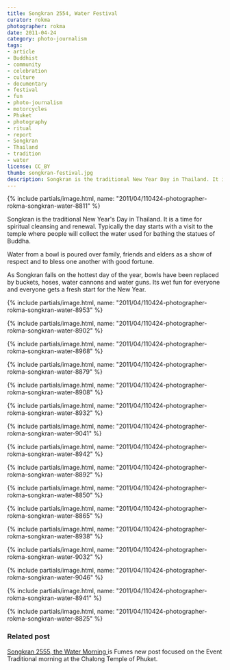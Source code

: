 ```yaml
---
title: Songkran 2554, Water Festival
curator: rokma
photographer: rokma
date: 2011-04-24
category: photo-journalism
tags:
- article
- Buddhist
- community
- celebration
- culture
- documentary
- festival
- fun
- photo-journalism
- motorcycles
- Phuket
- photography
- ritual
- report
- Songkran
- Thailand
- tradition
- water
license: CC_BY
thumb: songkran-festival.jpg
description: Songkran is the traditional New Year Day in Thailand. It is a time for spiritual cleansing and renewal. Typically the day starts with a visit to the temple where people will collect the water used for bathing the statues of Buddha.
---
```


{% include partials/image.html, name: "2011/04/110424-photographer-rokma-songkran-water-8811" %}


Songkran is the traditional New Year's Day in Thailand. It is a time for spiritual cleansing and renewal. Typically the day starts with a visit to the temple where people will collect the water used for bathing the statues of Buddha.

Water from a bowl is poured over family, friends and elders as a show of respect and to bless one another with good fortune.

As Songkran falls on the hottest day of the year, bowls have been replaced by buckets, hoses, water cannons and water guns. Its wet fun for everyone and everyone gets a fresh start for the New Year.

{% include partials/image.html, name: "2011/04/110424-photographer-rokma-songkran-water-8953" %}

{% include partials/image.html, name: "2011/04/110424-photographer-rokma-songkran-water-8902" %}

{% include partials/image.html, name: "2011/04/110424-photographer-rokma-songkran-water-8968" %}

{% include partials/image.html, name: "2011/04/110424-photographer-rokma-songkran-water-8879" %}

{% include partials/image.html, name: "2011/04/110424-photographer-rokma-songkran-water-8908" %}

{% include partials/image.html, name: "2011/04/110424-photographer-rokma-songkran-water-8932" %}

{% include partials/image.html, name: "2011/04/110424-photographer-rokma-songkran-water-9041" %}

{% include partials/image.html, name: "2011/04/110424-photographer-rokma-songkran-water-8942" %}

{% include partials/image.html, name: "2011/04/110424-photographer-rokma-songkran-water-8892" %}

{% include partials/image.html, name: "2011/04/110424-photographer-rokma-songkran-water-8850" %}

{% include partials/image.html, name: "2011/04/110424-photographer-rokma-songkran-water-8865" %}

{% include partials/image.html, name: "2011/04/110424-photographer-rokma-songkran-water-8938" %}

{% include partials/image.html, name: "2011/04/110424-photographer-rokma-songkran-water-9032" %}

{% include partials/image.html, name: "2011/04/110424-photographer-rokma-songkran-water-9046" %}

{% include partials/image.html, name: "2011/04/110424-photographer-rokma-songkran-water-8941" %}

{% include partials/image.html, name: "2011/04/110424-photographer-rokma-songkran-water-8825" %}



### Related post

[Songkran 2555, the Water Morning ](/songkran-water-morning-celebration/) is Fumes new post focused on the Event Traditional morning at the Chalong Temple of Phuket.
